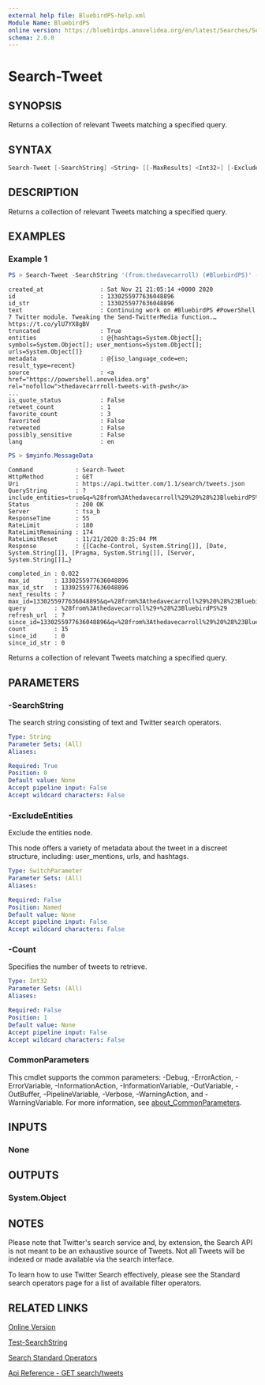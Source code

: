 ```yaml
---
external help file: BluebirdPS-help.xml
Module Name: BluebirdPS
online version: https://bluebirdps.anovelidea.org/en/latest/Searches/Search-Tweet
schema: 2.0.0
---
```


# Search-Tweet

## SYNOPSIS

Returns a collection of relevant Tweets matching a specified query.

## SYNTAX

```powershell
Search-Tweet [-SearchString] <String> [[-MaxResults] <Int32>] [-ExcludeEntities] [<CommonParameters>]
```

## DESCRIPTION

Returns a collection of relevant Tweets matching a specified query.

## EXAMPLES

### Example 1

```powershell
PS > Search-Tweet -SearchString '(from:thedavecarroll) (#BluebirdPS)' -InformationVariable myinfo
```

```console
created_at                : Sat Nov 21 21:05:14 +0000 2020
id                        : 1330255977636048896
id_str                    : 1330255977636048896
text                      : Continuing work on #BluebirdPS #PowerShell 7 Twitter module. Tweaking the Send-TwitterMedia function.… https://t.co/ylU7YX8gBV
truncated                 : True
entities                  : @{hashtags=System.Object[]; symbols=System.Object[]; user_mentions=System.Object[]; urls=System.Object[]}
metadata                  : @{iso_language_code=en; result_type=recent}
source                    : <a href="https://powershell.anovelidea.org" rel="nofollow">thedavecarrroll-tweets-with-pwsh</a>
...
is_quote_status           : False
retweet_count             : 1
favorite_count            : 3
favorited                 : False
retweeted                 : False
possibly_sensitive        : False
lang                      : en
```

```powershell
PS > $myinfo.MessageData
```

```console
Command            : Search-Tweet
HttpMethod         : GET
Uri                : https://api.twitter.com/1.1/search/tweets.json
QueryString        : ?include_entities=true&q=%28from%3Athedavecarroll%29%20%28%23BluebirdPS%29
Status             : 200 OK
Server             : tsa_b
ResponseTime       : 55
RateLimit          : 180
RateLimitRemaining : 174
RateLimitReset     : 11/21/2020 8:25:04 PM
Response           : {[Cache-Control, System.String[]], [Date, System.String[]], [Pragma, System.String[]], [Server, System.String[]]…}

completed_in : 0.022
max_id       : 1330255977636048896
max_id_str   : 1330255977636048896
next_results : ?max_id=1330255977636048895&q=%28from%3Athedavecarroll%29%20%28%23BluebirdPS%29&include_entities=1
query        : %28from%3Athedavecarroll%29+%28%23BluebirdPS%29
refresh_url  : ?since_id=1330255977636048896&q=%28from%3Athedavecarroll%29%20%28%23BluebirdPS%29&include_entities=1
count        : 15
since_id     : 0
since_id_str : 0
```

Returns a collection of relevant Tweets matching a specified query.

## PARAMETERS

### -SearchString

The search string consisting of text and Twitter search operators.

```yaml
Type: String
Parameter Sets: (All)
Aliases:

Required: True
Position: 0
Default value: None
Accept pipeline input: False
Accept wildcard characters: False
```

### -ExcludeEntities

Exclude the entities node.

This node offers a variety of metadata about the tweet in a discreet structure, including: user_mentions, urls, and hashtags.

```yaml
Type: SwitchParameter
Parameter Sets: (All)
Aliases:

Required: False
Position: Named
Default value: None
Accept pipeline input: False
Accept wildcard characters: False
```

### -Count

Specifies the number of tweets to retrieve.

```yaml
Type: Int32
Parameter Sets: (All)
Aliases:

Required: False
Position: 1
Default value: None
Accept pipeline input: False
Accept wildcard characters: False
```

### CommonParameters

This cmdlet supports the common parameters: -Debug, -ErrorAction, -ErrorVariable, -InformationAction, -InformationVariable, -OutVariable, -OutBuffer, -PipelineVariable, -Verbose, -WarningAction, and -WarningVariable. For more information, see [about_CommonParameters](http://go.microsoft.com/fwlink/?LinkID=113216).

## INPUTS

### None

## OUTPUTS

### System.Object

## NOTES

Please note that Twitter's search service and, by extension, the Search API is not meant to be an exhaustive source of Tweets.
Not all Tweets will be indexed or made available via the search interface.

To learn how to use Twitter Search effectively, please see the Standard search operators page for a list of available filter operators.

## RELATED LINKS

[Online Version](https://bluebirdps.anovelidea.org/en/latest/Searches/Search-Tweet)

[Test-SearchString](https://bluebirdps.anovelidea.org/en/latest/Helper%20Commands/Test-SearchString)

[Search Standard Operators](https://developer.twitter.com/en/docs/twitter-api/v1/rules-and-filtering/overview/standard-operators)

[Api Reference - GET search/tweets](https://developer.twitter.com/en/docs/twitter-api/v1/tweets/search/api-reference/get-search-tweets)
